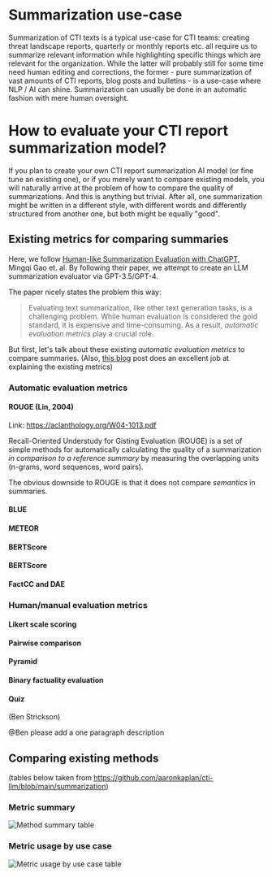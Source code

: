 # Summarization use-case

Summarization of CTI texts is a typical use-case for CTI teams: creating threat landscape reports, quarterly or monthly reports etc. all require us to summarize relevant information while highlighting specific things which are relevant for the organization.
While the latter will probably still for some time need human editing and corrections, the former - pure summarization of vast amounts of CTI reports, blog posts and bulletins - is a use-case where NLP / AI can shine.
Summarization can usually be done in an automatic fashion with mere human oversight.

# How to evaluate your CTI report summarization model?

If you plan to create your own CTI report summarization AI model (or fine tune an existing one), or if you merely want to compare existing models, you will naturally arrive at the problem of how to compare the quality of summarizations.
And this is anything but trivial. After all, one summarization might be written in a different style, with different words and differently structured from another one, but both might be equally "good".

## Existing metrics for comparing summaries

Here, we follow [Human-like Summarization Evaluation with ChatGPT](https://arxiv.org/pdf/2304.02554.pdf), Mingqi Gao et. al.
By following their paper, we attempt to create an LLM summarization evaluator via GPT-3.5/GPT-4. 

The paper nicely states the problem this way:
> Evaluating text summarization, like other text generation tasks, is a challenging problem. While human evaluation is considered the gold standard, it is expensive and time-consuming. As a result, *automatic evaluation metrics* play a crucial role. 
> 

But first, let's talk about these existing *automatic evaluation metrics* to compare summaries.
(Also, [this blog]() post does an excellent job at explaining the existing metrics)

### Automatic evaluation metrics
#### ROUGE (Lin, 2004)
Link: https://aclanthology.org/W04-1013.pdf

Recall-Oriented Understudy for Gisting Evaluation (ROUGE) is a set of simple methods for automatically calculating the quality of a summarization *in comparison to a reference summary* by measuring the overlapping units (n-grams, word sequences, word pairs).

The obvious downside to ROUGE is that it does not compare *semantics* in summaries. 

#### BLUE

#### METEOR

#### BERTScore

#### BERTScore

#### FactCC and  DAE

### Human/manual evaluation metrics

#### Likert scale scoring

#### Pairwise comparison

#### Pyramid

#### Binary factuality evaluation

#### Quiz
(Ben Strickson)

@Ben please add a one paragraph description 

## Comparing existing methods

(tables below taken from https://github.com/aaronkaplan/cti-llm/blob/main/summarization)
### Metric summary

![Method summary table](https://miro.medium.com/v2/resize:fit:875/1*jz4IUkjnuNfvA-0s4rSD9g.png)

### Metric usage by use case

![Metric usage by use case table](https://miro.medium.com/v2/resize:fit:875/1*cPTpGu8D9MuSIr_2We1eVQ.png)
